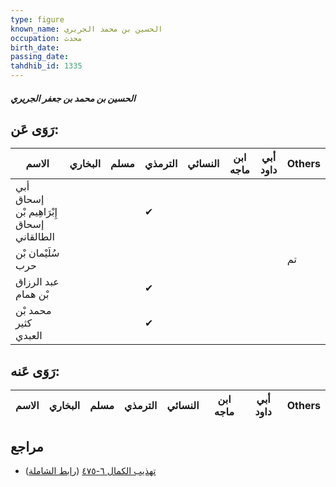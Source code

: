 ```yaml
---
type: figure
known_name: الحسين بن محمد الجريري
occupation: محدث
birth_date:
passing_date:
tahdhib_id: 1335
---
```

##### الحسين بن محمد بن جعفر الجريري

## رَوَى عَن:
| الاسم                                     | البخاري | مسلم | الترمذي | النسائي | ابن ماجه | أبي داود | Others |
| ----------------------------------------- | ------- | ---- | ------- | ------- | -------- | -------- | ------ |
| أبي إسحاق إِبْرَاهِيم بْن إسحاق الطالقاني |         |      | ✔       |         |          |          |        |
| سُلَيْمان بْن حرب                         |         |      |         |         |          |          | تم     |
| عبد الرزاق بْن همام                       |         |      | ✔       |         |          |          |        |
| محمد بْن كثير العبدي                      |         |      | ✔       |         |          |          |        |
## رَوَى عَنه:
| الاسم | البخاري | مسلم | الترمذي | النسائي | ابن ماجه | أبي داود | Others |
| ----- | ------- | ---- | ------- | ------- | -------- | -------- | ------ |
## مراجع
- [تهذيب الكمال ٦-٤٧٥](obsidian://open?vault=Tahdhib-al-Kamal&file=Figures/١٣٣٥-الحسين%20بن%20محمد%20بن%20جعفر%20الجريري) ([رابط الشاملة](https://shamela.ws/book/3722/3139))